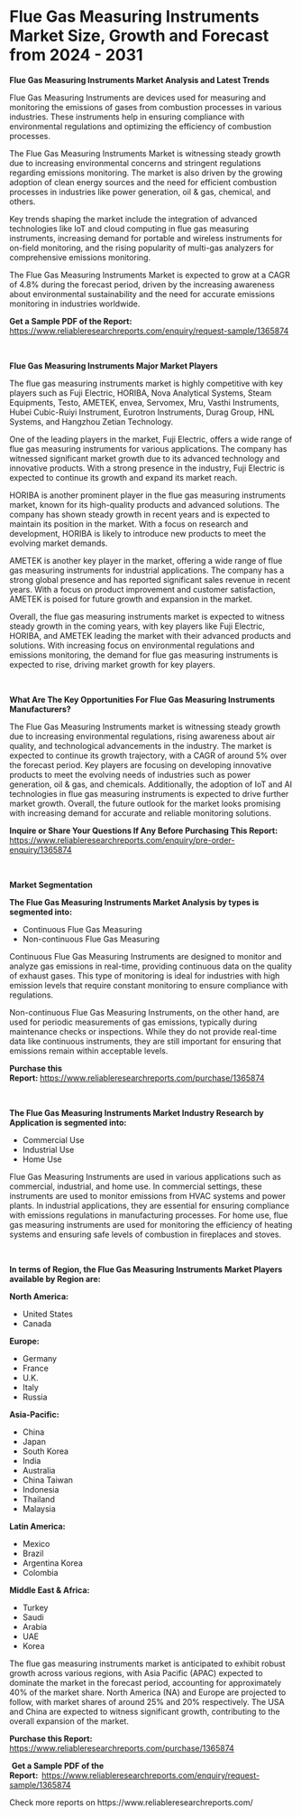 <p><h1>Flue Gas Measuring Instruments Market Size, Growth and Forecast from 2024 - 2031</h1></p><p><strong>Flue Gas Measuring Instruments Market Analysis and Latest Trends</strong></p>
<p><p>Flue Gas Measuring Instruments are devices used for measuring and monitoring the emissions of gases from combustion processes in various industries. These instruments help in ensuring compliance with environmental regulations and optimizing the efficiency of combustion processes.</p><p>The Flue Gas Measuring Instruments Market is witnessing steady growth due to increasing environmental concerns and stringent regulations regarding emissions monitoring. The market is also driven by the growing adoption of clean energy sources and the need for efficient combustion processes in industries like power generation, oil & gas, chemical, and others.</p><p>Key trends shaping the market include the integration of advanced technologies like IoT and cloud computing in flue gas measuring instruments, increasing demand for portable and wireless instruments for on-field monitoring, and the rising popularity of multi-gas analyzers for comprehensive emissions monitoring.</p><p>The Flue Gas Measuring Instruments Market is expected to grow at a CAGR of 4.8% during the forecast period, driven by the increasing awareness about environmental sustainability and the need for accurate emissions monitoring in industries worldwide.</p></p>
<p><strong>Get a Sample PDF of the Report:&nbsp;</strong> <a href="https://www.reliableresearchreports.com/enquiry/request-sample/1365874">https://www.reliableresearchreports.com/enquiry/request-sample/1365874</a></p>
<p>&nbsp;</p>
<p><strong>Flue Gas Measuring Instruments Major Market Players</strong></p>
<p><p>The flue gas measuring instruments market is highly competitive with key players such as Fuji Electric, HORIBA, Nova Analytical Systems, Steam Equipments, Testo, AMETEK, envea, Servomex, Mru, Vasthi Instruments, Hubei Cubic-Ruiyi Instrument, Eurotron Instruments, Durag Group, HNL Systems, and Hangzhou Zetian Technology.</p><p>One of the leading players in the market, Fuji Electric, offers a wide range of flue gas measuring instruments for various applications. The company has witnessed significant market growth due to its advanced technology and innovative products. With a strong presence in the industry, Fuji Electric is expected to continue its growth and expand its market reach.</p><p>HORIBA is another prominent player in the flue gas measuring instruments market, known for its high-quality products and advanced solutions. The company has shown steady growth in recent years and is expected to maintain its position in the market. With a focus on research and development, HORIBA is likely to introduce new products to meet the evolving market demands.</p><p>AMETEK is another key player in the market, offering a wide range of flue gas measuring instruments for industrial applications. The company has a strong global presence and has reported significant sales revenue in recent years. With a focus on product improvement and customer satisfaction, AMETEK is poised for future growth and expansion in the market.</p><p>Overall, the flue gas measuring instruments market is expected to witness steady growth in the coming years, with key players like Fuji Electric, HORIBA, and AMETEK leading the market with their advanced products and solutions. With increasing focus on environmental regulations and emissions monitoring, the demand for flue gas measuring instruments is expected to rise, driving market growth for key players.</p></p>
<p>&nbsp;</p>
<p><strong>What Are The Key Opportunities For Flue Gas Measuring Instruments Manufacturers?</strong></p>
<p><p>The Flue Gas Measuring Instruments market is witnessing steady growth due to increasing environmental regulations, rising awareness about air quality, and technological advancements in the industry. The market is expected to continue its growth trajectory, with a CAGR of around 5% over the forecast period. Key players are focusing on developing innovative products to meet the evolving needs of industries such as power generation, oil & gas, and chemicals. Additionally, the adoption of IoT and AI technologies in flue gas measuring instruments is expected to drive further market growth. Overall, the future outlook for the market looks promising with increasing demand for accurate and reliable monitoring solutions.</p></p>
<p><strong>Inquire or Share Your Questions If Any Before Purchasing This Report:</strong> <a href="https://www.reliableresearchreports.com/enquiry/pre-order-enquiry/1365874">https://www.reliableresearchreports.com/enquiry/pre-order-enquiry/1365874</a></p>
<p>&nbsp;</p>
<p><strong>Market Segmentation</strong></p>
<p><strong>The Flue Gas Measuring Instruments Market Analysis by types is segmented into:</strong></p>
<p><ul><li>Continuous Flue Gas Measuring</li><li>Non-continuous Flue Gas Measuring</li></ul></p>
<p><p>Continuous Flue Gas Measuring Instruments are designed to monitor and analyze gas emissions in real-time, providing continuous data on the quality of exhaust gases. This type of monitoring is ideal for industries with high emission levels that require constant monitoring to ensure compliance with regulations.</p><p>Non-continuous Flue Gas Measuring Instruments, on the other hand, are used for periodic measurements of gas emissions, typically during maintenance checks or inspections. While they do not provide real-time data like continuous instruments, they are still important for ensuring that emissions remain within acceptable levels.</p></p>
<p><strong>Purchase this Report:&nbsp;</strong><a href="https://www.reliableresearchreports.com/purchase/1365874">https://www.reliableresearchreports.com/purchase/1365874</a></p>
<p>&nbsp;</p>
<p><strong>The Flue Gas Measuring Instruments Market Industry Research by Application is segmented into:</strong></p>
<p><ul><li>Commercial Use</li><li>Industrial Use</li><li>Home Use</li></ul></p>
<p><p>Flue Gas Measuring Instruments are used in various applications such as commercial, industrial, and home use. In commercial settings, these instruments are used to monitor emissions from HVAC systems and power plants. In industrial applications, they are essential for ensuring compliance with emissions regulations in manufacturing processes. For home use, flue gas measuring instruments are used for monitoring the efficiency of heating systems and ensuring safe levels of combustion in fireplaces and stoves.</p></p>
<p>&nbsp;</p>
<p><strong>In terms of Region, the Flue Gas Measuring Instruments Market Players available by Region are:</strong></p>
<p>
    <p> <strong> North America: </strong>
        <ul>
            <li>United States</li>
            <li>Canada</li>
        </ul>
        </p> 
    <p> <strong> Europe: </strong>
        <ul>
            <li>Germany</li>
            <li>France</li>
            <li>U.K.</li>
            <li>Italy</li>
            <li>Russia</li>
        </ul>
        </p> 
    <p> <strong> Asia-Pacific: </strong>
        <ul>
            <li>China</li>
            <li>Japan</li>
            <li>South Korea</li>
            <li>India</li>
            <li>Australia</li>
            <li>China Taiwan</li>
            <li>Indonesia</li>
            <li>Thailand</li>
            <li>Malaysia</li>
        </ul>
        </p> 
    <p> <strong> Latin America: </strong>
        <ul>
            <li>Mexico</li>
            <li>Brazil</li>
            <li>Argentina Korea</li>
            <li>Colombia</li>
        </ul>
        </p> 
    <p> <strong> Middle East & Africa: </strong>
        <ul>
            <li>Turkey</li>
            <li>Saudi</li>
            <li>Arabia</li>
            <li>UAE</li>
            <li>Korea</li>
        </ul>
    </p>
    </p>
<p><p>The flue gas measuring instruments market is anticipated to exhibit robust growth across various regions, with Asia Pacific (APAC) expected to dominate the market in the forecast period, accounting for approximately 40% of the market share. North America (NA) and Europe are projected to follow, with market shares of around 25% and 20% respectively. The USA and China are expected to witness significant growth, contributing to the overall expansion of the market.</p></p>
<p><strong>Purchase this Report: </strong><a href="https://www.reliableresearchreports.com/purchase/1365874">https://www.reliableresearchreports.com/purchase/1365874</a></p>
<p>&nbsp;<strong>Get a Sample PDF of the Report:&nbsp;&nbsp;</strong><a href="https://www.reliableresearchreports.com/enquiry/request-sample/1365874">https://www.reliableresearchreports.com/enquiry/request-sample/1365874</a></p>
<p><strong></strong></p>
<p>Check more reports on https://www.reliableresearchreports.com/</p>